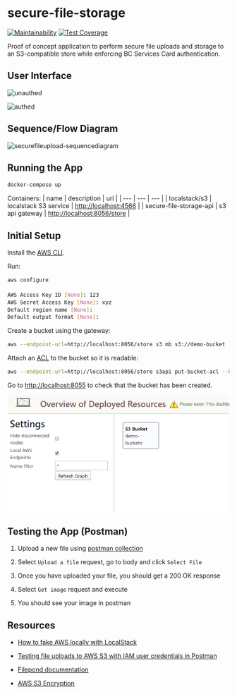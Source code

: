 # secure-file-storage

[![Maintainability](https://api.codeclimate.com/v1/badges/bfeb6197269135e0fa52/maintainability)](https://codeclimate.com/github/SierraSystems/secure-file-storage/maintainability) [![Test Coverage](https://api.codeclimate.com/v1/badges/bfeb6197269135e0fa52/test_coverage)](https://codeclimate.com/github/SierraSystems/secure-file-storage/test_coverage)

Proof of concept application to perform secure file uploads and storage to an S3-compatible store while enforcing BC Services Card authentication.

## User Interface

![unauthed](https://user-images.githubusercontent.com/28017034/83955116-771dd200-a804-11ea-9ee8-8503666a0553.PNG)

![authed](https://user-images.githubusercontent.com/28017034/83955118-78e79580-a804-11ea-84c8-99d832213361.PNG)

## Sequence/Flow Diagram

![securefileupload-sequencediagram](https://user-images.githubusercontent.com/28017034/84064048-dbf93980-a976-11ea-864d-cd4477a9fc73.PNG)

## Running the App

```bash
docker-compose up
```

Containers:
| name | description | url |
| --- | --- | --- |
| localstack/s3 | localstack S3 service | [http://localhost:4566](http://localhost:4566) |
| secure-file-storage-api | s3 api gateway | [http://localhost:8056/store](http://localhost:8056/store) |

## Initial Setup

Install the [AWS CLI](https://aws.amazon.com/cli/).

Run:

```bash
aws configure

AWS Access Key ID [None]: 123
AWS Secret Access Key [None]: xyz
Default region name [None]:
Default output format [None]:
```

Create a bucket using the gateway:

```bash
aws --endpoint-url=http://localhost:8056/store s3 mb s3://demo-bucket
```

Attach an [ACL](https://docs.aws.amazon.com/AmazonS3/latest/dev/acl-overview.html) to the bucket so it is readable:

```bash
aws --endpoint-url=http://localhost:8056/store s3api put-bucket-acl --bucket demo-bucket --acl public-read
```

Go to [http://localhost:8055](http://localhost:8055) to check that the bucket has been created.

![dashboard-1](docs/dashboard-1.png)

## Testing the App (Postman)

1. Upload a new file using [postman collection](tests/secure-file-storage.postman_collection.json)

2. Select `Upload a file` request, go to body and click `Select File`

3. Once you have uploaded your file, you should get a 200 OK response

4. Select `Get image` request and execute

5. You should see your image in postman

## Resources

- [How to fake AWS locally with LocalStack](https://dev.to/goodidea/how-to-fake-aws-locally-with-localstack-27me)

- [Testing file uploads to AWS S3 with IAM user credentials in Postman](https://medium.com/@christinavhastenrath/testing-file-uploads-to-aws-s3-with-iam-user-credentials-in-postman-5026fbde3ca6)

- [Filepond documentation](https://pqina.nl/filepond/docs/patterns/api/server/#advanced)

- [AWS S3 Encryption](https://docs.aws.amazon.com/AmazonS3/latest/dev/bucket-encryption.html)
